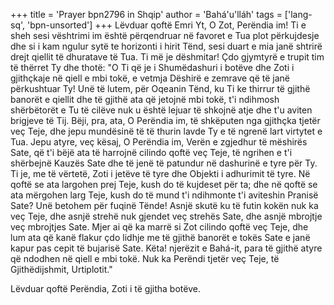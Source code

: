 +++
title = 'Prayer bpn2796 in Shqip'
author = 'Bahá'u'lláh'
tags = ['lang-sq', 'bpn-unsorted']
+++
Lëvduar qoftë Emri Yt, O Zot, Perëndia im! Ti e sheh sesi vështrimi im është përqendruar në favoret e Tua plot përkujdesje dhe si i kam ngulur sytë te horizonti i hirit Tënd, sesi duart e mia janë shtrirë drejt qiellit të dhuratave të Tua. Ti më je dëshmitar! Çdo gjymtyrë e trupit tim të thërret Ty dhe thotë: "O Ti që je i Shumëdashuri i botëve dhe Zoti i gjithçkaje në qiell e mbi tokë, e vetmja Dëshirë e zemrave që të janë përkushtuar Ty! Unë të lutem, për Oqeanin Tënd, ku Ti ke thirrur të gjithë banorët e qiellit dhe të gjithë ata që jetojnë mbi tokë, t'i ndihmosh shërbëtorët e Tu të cilëve nuk u është lejuar të shkojnë atje dhe t'u aviten brigjeve të Tij. Bëji, pra, ata, O Perëndia im, të shkëputen nga gjithçka tjetër veç Teje, dhe jepu mundësinë të të thurin lavde Ty e të ngrenë lart virtytet e Tua. Jepu atyre, veç kësaj, O Perëndia im, Verën e zgjedhur të mëshirës Sate, që t'i bëjë ata të harrojnë cilindo qoftë veç Teje, të ngrihen e t'i shërbejnë Kauzës Sate dhe të jenë të patundur në dashurinë e tyre për Ty. Ti je, me të vërtetë, Zoti i jetëve të tyre dhe Objekti i adhurimit të tyre. Në qoftë se ata largohen prej Teje, kush do të kujdeset për ta; dhe në qoftë se ata mërgohen larg Teje, kush do të mund t'i ndihmonte t'i aviteshin Pranisë Sate? Unë betohem për fuqinë Tënde! Asnjë skutë ku të futin kokën nuk ka veç Teje, dhe asnjë strehë nuk gjendet veç strehës Sate, dhe asnjë mbrojtje veç mbrojtjes Sate. Mjer ai që ka marrë si Zot cilindo qoftë veç Teje, dhe lum ata që kanë flakur çdo lidhje me të gjithë banorët e tokës Sate e janë kapur pas cepit të bujarisë Sate. Këta! njerëzit e Bahá-it, para të gjithë atyre që ndodhen në qiell e mbi tokë. Nuk ka Perëndi tjetër veç Teje, të Gjithëdijshmit, Urtiplotit."

Lëvduar qoftë Perëndia, Zoti i të gjitha botëve.
